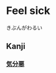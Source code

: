 # Feel sick
きぶんがわるい

## Kanji
### [気](../Kanji/kanji-dict/気.md)[分](../Kanji/kanji-dict/分.md)[悪](../Kanji/kanji-dict/悪.md)